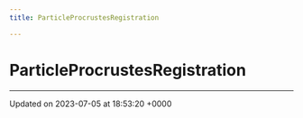```yaml
---
title: ParticleProcrustesRegistration

---
```


# ParticleProcrustesRegistration





-------------------------------

Updated on 2023-07-05 at 18:53:20 +0000
